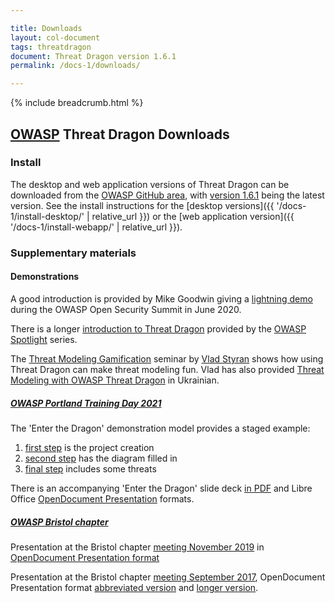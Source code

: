 ```yaml
---

title: Downloads
layout: col-document
tags: threatdragon
document: Threat Dragon version 1.6.1
permalink: /docs-1/downloads/

---
```


{% include breadcrumb.html %}
## [OWASP](https://www.owasp.org) Threat Dragon Downloads

### Install
The desktop and web application versions of Threat Dragon can be downloaded from the
[OWASP GitHub area](https://github.com/OWASP/threat-dragon/releases),
with [version 1.6.1](https://github.com/OWASP/threat-dragon/releases/tag/v1.6.1) being the latest version.
See the install instructions for the [desktop versions]({{ '/docs-1/install-desktop/' | relative_url }})
or the [web application version]({{ '/docs-1/install-webapp/' | relative_url }}).

### Supplementary materials

#### Demonstrations
A good introduction is provided by Mike Goodwin giving a
[lightning demo](https://youtu.be/n6JGcZGFq5o) during the OWASP Open Security Summit in June 2020.

There is a longer [introduction  to Threat Dragon](https://www.youtube.com/watch?v=hUOAoc6QGJo) provided by
the [OWASP Spotlight](https://www.youtube.com/playlist?list=PLUKo5k_oSrfOTl27gUmk2o-NBKvkTGw0T) series.

The [Threat Modeling Gamification](https://www.youtube.com/watch?v=u2tmLrwv-nc) seminar
by [Vlad Styran](mailto:vlad.styran@owasp.org) shows how using Threat Dragon can make threat modeling fun.
Vlad has also provided [Threat Modeling with OWASP Threat Dragon](https://www.youtube.com/watch?v=ebTyyZuIgqI)
in Ukrainian.

##### [OWASP Portland Training Day 2021](https://owasp.org/www-revent-portland-training-day/)
The 'Enter the Dragon' demonstration model provides a staged example:

1. [first step](/assets/downloads/enter-the-dragon-1.json) is the project creation
2. [second step](/assets/downloads/enter-the-dragon-2.json) has the diagram filled in
3. [final step](/assets/downloads/enter-the-dragon-3.json) includes some threats

There is an accompanying 'Enter the Dragon' slide deck [in PDF](/assets/downloads/enter-the-dragon.pdf)
and Libre Office [OpenDocument Presentation](/assets/downloads/enter-the-dragon.odp) formats.

##### [OWASP Bristol chapter](https://owasp.org/www-chapter-bristol-uk/)
Presentation at the Bristol chapter [meeting November 2019](https://www.meetup.com/OWASP-Bristol/events/261525682/)
in [OpenDocument Presentation format](/assets/downloads/OWASP_threat_dragon.odp)

Presentation at the Bristol chapter [meeting September 2017](https://www.meetup.com/OWASP-Bristol/events/240114497/),
OpenDocument Presentation format 
[abbreviated version](/assets/downloads/OWASP_introduction_threat_modeling_short.odp)
and [longer version](/assets/downloads/OWASP_introduction_threat_modeling.odp).
